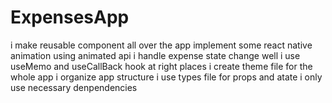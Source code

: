 # ExpensesApp
i make reusable component all over the app
implement some react native animation using animated api
i handle expense state change well
i use useMemo and useCallBack hook at right places
i create theme file for the whole app
i organize app structure
i use types file for props and atate 
i only use necessary denpendencies 
